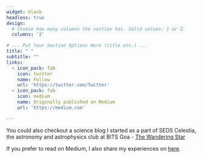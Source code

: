 ```yaml
---
widget: blank
headless: true
design:
  # Choose how many columns the section has. Valid values: 1 or 2.
  columns: '2'

# ... Put Your Section Options Here (title etc.) ...
title: " "
subtitle: ""
links:
  - icon_pack: fab
    icon: twitter
    name: Follow
    url: 'https://twitter.com/Twitter'
  - icon_pack: fab
    icon: medium
    name: Originally published on Medium
    url: 'https://medium.com'

---
```

You could also checkout a science blog I started as a part of SEDS Celestia, the astronomy and astrophysics club at BITS Goa - [The Wandering Star](https://bitsgcelestia.wordpress.com)

If you prefer to read on Medium, I also share my experiences on [here](https://jainkhyati.medium.com).
